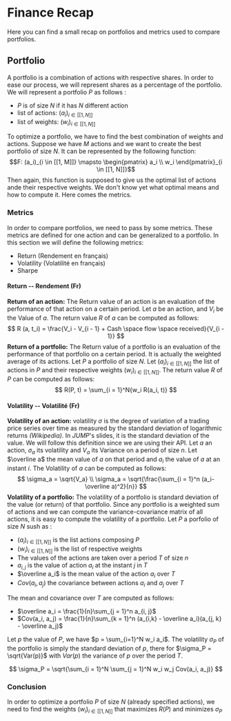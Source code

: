 # Finance Recap
Here you can find a small recap on portfolios and metrics used to compare portfolios.

## Portfolio
A portfolio is a combination of actions with respective shares. In order to ease our process, we will represent shares as a percentage of the portfolio. We will represent a portfolio $P$ as follows :

* $P$ is of size $N$ if it has $N$ different action
* list of actions: $(a_i)_{i \in [[1, N]]}$ 
* list of weights: $(w_i)_{i \in [[1, N]]}$ 

To optimize a portfolio, we have to find the best combination of weights and actions. Suppose we have $M$ actions and we want to create the best portfolio of size $N$. It can be represented by the following function: 
$$F: (a_i)_{i \in [[1, M]]} \mapsto \begin{pmatrix} a_i \\ w_i \end{pmatrix}_{i \in [[1, N]]}$$
Then again, this function is supposed to give us the optimal list of actions ande their respective weights. We don't know yet what optimal means and how to compute it. Here comes the metrics.

### Metrics
In order to compare portfolios, we need to pass by some metrics. These metrics are defined for one action and can be generalized to a portfolio. In this section we will define the following metrics:

* Return (Rendement en français)
* Volatility (Volatilité en français)
* Sharpe 

#### Return -- Rendement (Fr)
**Return of an action:**
The Return value of an action is an evaluation of the performance of that action on a certain period. Let $a$ be an action, and $V_i$ be the Value of $a$. The return value $R$ of $a$ can be computed as follows: 
$$ R (a, t_i) = \frac{V_i - V_{i - 1} + Cash \space flow \space received}{V_{i - 1}} $$
**Return of a portfolio:**
The Return value of a portfolio is an evaluation of the performance of that portfolio on a certain period. It is actually the weighted average of its actions. Let $P$ a portfolio of size $N$. Let $(a_i)_{i \in [[1, N]]}$ the list of actions in $P$ and their respective weights $(w_i)_{i \in [[1, N]]}$. The return value $R$ of $P$ can be computed as follows:
$$ R(P, t) = \sum_{i = 1}^N{w_i R(a_i, t)} $$

#### Volatility -- Volatilité (Fr)
**Volatility of an action:**
volatility $\sigma$ is the degree of variation of a trading price series over time as measured by the standard deviation of logarithmic returns _(Wikipedia)_. In _JUMP_'s slides, it is the standard deviation of the value. We will follow this definition since we are using their API. Let $a$ an action, $\sigma_a$ its volatility and $V_a$ its Variance on a period of size $n$. Let $\overline a$ the mean value of $a$ on that period and $a_i$ the value of $a$ at an instant $i$. The Volatility of $a$ can be computed as follows:
$$ \sigma_a = \sqrt{V_a} \\
\sigma_a = \sqrt{\frac{\sum_{i = 1}^n (a_i-\overline a)^2}{n}}
$$
**Volatility of a portfolio:**
The volatility of a portfolio is standard deviation of the value (or return) of that portfolio. Since any portfolio is a weighted sum of actions and we can compute the variance-covariance matrix of all actions, it is easy to compute the volatility of a portfolio. 
Let $P$ a porfolio of size $N$ sush as :

* $(a_i)_{i \in [[1, N]]}$ is the list actions composing $P$
* $(w_i)_{i \in [[1, N]]}$ is the list of respective weights
* The values of the actions are taken over a period $T$ of size $n$
* $a_{i,j}$ is the value of action $a_i$ at the instant $j$ in $T$
* $\overline a_i$ is the mean value of the action $a_i$ over $T$
* $Cov(a_i, a_j)$ the covariance between actions $a_i$ and $a_j$ over $T$

The mean and covariance over $T$ are computed as follows:

* $\overline a_i = \frac{1}{n}\sum_{j = 1}^n a_{i, j}$
* $Cov(a_i, a_j) = \frac{1}{n}\sum_{k = 1}^n (a_{i,k} - \overline a_i)(a_{j, k} - \overline a_j)$

Let $p$ the value of $P$, we have $p = \sum_{i=1}^N w_i a_i$. The volatility $\sigma_P$ of the portfolio is simply the standard deviation of $p$, there for $\sigma_P = \sqrt{Var(p)}$ with $Var(p)$ the variance of $p$ over the period $T$.

$$ \sigma_P = \sqrt{\sum_{i = 1}^N \sum_{j = 1}^N w_i w_j Cov(a_i, a_j)} $$

### Conclusion
In order to optimize a portfolio $P$ of size $N$ (already specified actions), we need to find the weights $(w_i)_{i \in [[1, N]]}$ that maximizes $R(P)$ and minimizes $\sigma_P$
